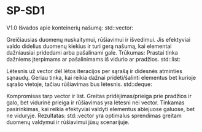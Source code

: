 # SP-SD1

V1.0
Išvados apie konteinerių našumą:
std::vector:

Greičiausias duomenų nuskaitymui, rūšiavimui ir išvedimui. Jis efektyviai valdo didelius duomenų kiekius ir turi gerą našumą, kai elementai dažniausiai pridedami arba pašalinami gale.
Trūkumas: Prastai tinka dažniems įterpimams ar pašalinimams iš vidurio ar pradžios.
std::list:

Lėtesnis už vector dėl lėtos iteracijos per sąrašą ir didesnės atminties sąnaudų.
Geriau tinka, kai reikia dažnai pridėti/šalinti elementus bet kurioje sąrašo vietoje, tačiau rūšiavimas bus lėtesnis.
std::deque:

Kompromisas tarp vector ir list. Greitas pridėjimas/prieiga prie pradžios ir galo, bet vidurinė prieiga ir rūšiavimas yra lėtesni nei vector.
Tinkamas pasirinkimas, kai reikia efektyviai valdyti elementus abiejuose galuose, bet ne viduryje.
Rezultatas: std::vector yra optimalus sprendimas greitam duomenų valdymui ir rūšiavimui jūsų scenarijuje.
